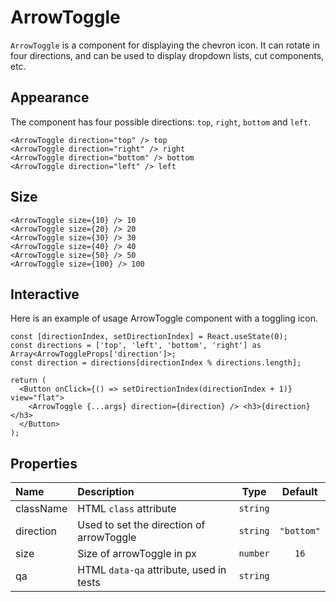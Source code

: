 <!--GITHUB_BLOCK-->

# ArrowToggle

<!--/GITHUB_BLOCK-->

`ArrowToggle` is a component for displaying the chevron icon. It can rotate in four directions, and can be used to display dropdown lists, cut components, etc.

## Appearance

The component has four possible directions: `top`, `right`, `bottom` and `left`.

<!--LANDING_BLOCK

<ExampleBlock
    code={`
<ArrowToggle direction="top" /> top
<ArrowToggle direction="right" /> right
<ArrowToggle direction="bottom" /> bottom
<ArrowToggle direction="left" /> left
`}>
    <UIKit.ArrowToggle direction="top" /> top
    <UIKit.ArrowToggle direction="right" /> right
    <UIKit.ArrowToggle direction="bottom" /> bottom
    <UIKit.ArrowToggle direction="left" /> left
</ExampleBlock>

LANDING_BLOCK-->

<!--GITHUB_BLOCK-->

```tsx
<ArrowToggle direction="top" /> top
<ArrowToggle direction="right" /> right
<ArrowToggle direction="bottom" /> bottom
<ArrowToggle direction="left" /> left
```

<!--/GITHUB_BLOCK-->

## Size

<!--LANDING_BLOCK

<ExampleBlock
code={`
<ArrowToggle size={10} /> 10
<ArrowToggle size={20} /> 20
<ArrowToggle size={30} /> 30
<ArrowToggle size={40} /> 40
<ArrowToggle size={50} /> 50
<ArrowToggle size={100} /> 100
`}>
    <UIKit.ArrowToggle size={10} /> 10
    <UIKit.ArrowToggle size={20} /> 20
    <UIKit.ArrowToggle size={30} /> 30
    <UIKit.ArrowToggle size={40} /> 40
    <UIKit.ArrowToggle size={50} /> 50
    <UIKit.ArrowToggle size={100} /> 100
</ExampleBlock>

LANDING_BLOCK-->

<!--GITHUB_BLOCK-->

```tsx
<ArrowToggle size={10} /> 10
<ArrowToggle size={20} /> 20
<ArrowToggle size={30} /> 30
<ArrowToggle size={40} /> 40
<ArrowToggle size={50} /> 50
<ArrowToggle size={100} /> 100
```

<!--/GITHUB_BLOCK-->

## Interactive

Here is an example of usage ArrowToggle component with a toggling icon.

<!--LANDING_BLOCK

<ExampleBlock
code={`
const [directionIndex, setDirectionIndex] = React.useState(0);
const directions = ['top', 'left', 'bottom', 'right'] as Array<ArrowToggleProps['direction']>;
const direction = directions[directionIndex % directions.length];

return (
    <Button onClick={() => setDirectionIndex(directionIndex + 1)} view="flat">
        <ArrowToggle {...args} direction={direction} /> <h3>{direction}</h3>
    </Button>
);
`}>
    <UIKitExamples.ArrowToggleExample/>
</ExampleBlock>

LANDING_BLOCK-->

<!--GITHUB_BLOCK-->

```tsx
const [directionIndex, setDirectionIndex] = React.useState(0);
const directions = ['top', 'left', 'bottom', 'right'] as Array<ArrowToggleProps['direction']>;
const direction = directions[directionIndex % directions.length];

return (
  <Button onClick={() => setDirectionIndex(directionIndex + 1)} view="flat">
    <ArrowToggle {...args} direction={direction} /> <h3>{direction}</h3>
  </Button>
);
```

<!--/GITHUB_BLOCK-->

## Properties

| Name      | Description                              |   Type   |  Default   |
| :-------- | :--------------------------------------- | :------: | :--------: |
| className | HTML `class` attribute                   | `string` |            |
| direction | Used to set the direction of arrowToggle | `string` | `"bottom"` |
| size      | Size of arrowToggle in px                | `number` |    `16`    |
| qa        | HTML `data-qa` attribute, used in tests  | `string` |            |
